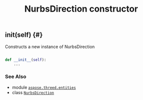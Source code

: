 ﻿---
title: NurbsDirection constructor
second_title: Aspose.3D for Python via .NET API References
description: 
type: docs
weight: 10
url: /python-net/aspose.threed.entities/nurbsdirection/__init__/
is_root: false
---

## __init__(self) {#}

Constructs a new instance of NurbsDirection



```python

def __init__(self):
    ...
```





### See Also
* module [`aspose.threed.entities`](../../)
* class [`NurbsDirection`](/3d/python-net/aspose.threed.entities/nurbsdirection)
